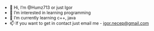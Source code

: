 - 👋 Hi, I’m @Humz713 or just Igor
- 👀 I’m interested in learning programming
- 🌱 I’m currently learning c++, java
- 📫 If you want to get in contact just email me - igor.necep@gmail.com

<!---
Humz713/Humz713 is a ✨ special ✨ repository because its `README.md` (this file) appears on your GitHub profile.
You can click the Preview link to take a look at your changes.
--->
